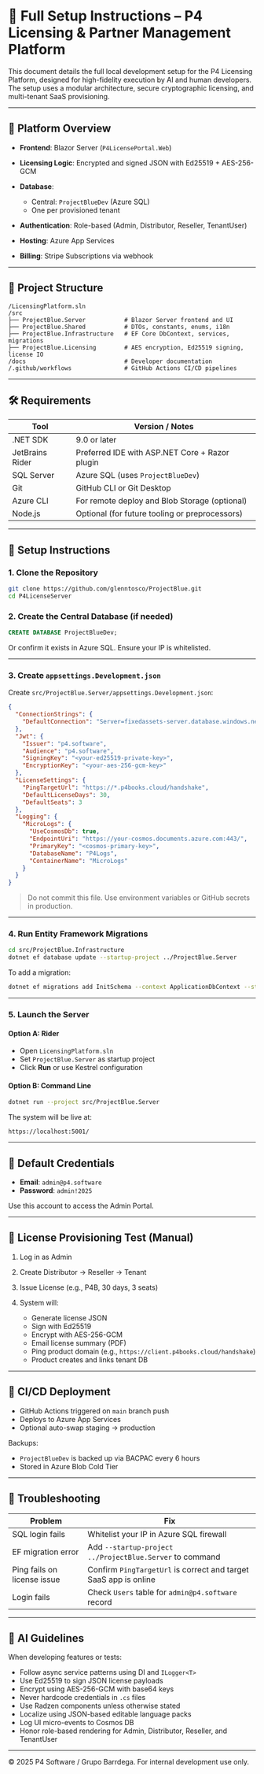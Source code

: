 # 🔧 Full Setup Instructions – P4 Licensing & Partner Management Platform

This document details the full local development setup for the P4 Licensing Platform, designed for high-fidelity execution by AI and human developers. The setup uses a modular architecture, secure cryptographic licensing, and multi-tenant SaaS provisioning.

---

## 🧱 Platform Overview

* **Frontend**: Blazor Server (`P4LicensePortal.Web`)
* **Licensing Logic**: Encrypted and signed JSON with Ed25519 + AES-256-GCM
* **Database**:

  * Central: `ProjectBlueDev` (Azure SQL)
  * One per provisioned tenant
* **Authentication**: Role-based (Admin, Distributor, Reseller, TenantUser)
* **Hosting**: Azure App Services
* **Billing**: Stripe Subscriptions via webhook

---

## 📂 Project Structure

```
/LicensingPlatform.sln
/src
├── ProjectBlue.Server           # Blazor Server frontend and UI
├── ProjectBlue.Shared           # DTOs, constants, enums, i18n
├── ProjectBlue.Infrastructure   # EF Core DbContext, services, migrations
├── ProjectBlue.Licensing        # AES encryption, Ed25519 signing, license IO
/docs                            # Developer documentation
/.github/workflows               # GitHub Actions CI/CD pipelines
```

---

## 🛠️ Requirements

| Tool            | Version / Notes                                |
| --------------- | ---------------------------------------------- |
| .NET SDK        | 9.0 or later                                   |
| JetBrains Rider | Preferred IDE with ASP.NET Core + Razor plugin |
| SQL Server      | Azure SQL (uses `ProjectBlueDev`)              |
| Git             | GitHub CLI or Git Desktop                      |
| Azure CLI       | For remote deploy and Blob Storage (optional)  |
| Node.js         | Optional (for future tooling or preprocessors) |

---

## 🔧 Setup Instructions

### 1. Clone the Repository

```bash
git clone https://github.com/glenntosco/ProjectBlue.git
cd P4LicenseServer
```

### 2. Create the Central Database (if needed)

```sql
CREATE DATABASE ProjectBlueDev;
```

Or confirm it exists in Azure SQL. Ensure your IP is whitelisted.

---

### 3. Create `appsettings.Development.json`

Create `src/ProjectBlue.Server/appsettings.Development.json`:

```json
{
  "ConnectionStrings": {
    "DefaultConnection": "Server=fixedassets-server.database.windows.net;Database=ProjectBlueDev;User Id=fixedassets-server-admin;Password=Ns$N$y6FNihf4xw1;TrustServerCertificate=True;Connection Timeout=30;"
  },
  "Jwt": {
    "Issuer": "p4.software",
    "Audience": "p4.software",
    "SigningKey": "<your-ed25519-private-key>",
    "EncryptionKey": "<your-aes-256-gcm-key>"
  },
  "LicenseSettings": {
    "PingTargetUrl": "https://*.p4books.cloud/handshake",
    "DefaultLicenseDays": 30,
    "DefaultSeats": 3
  },
  "Logging": {
    "MicroLogs": {
      "UseCosmosDb": true,
      "EndpointUri": "https://your-cosmos.documents.azure.com:443/",
      "PrimaryKey": "<cosmos-primary-key>",
      "DatabaseName": "P4Logs",
      "ContainerName": "MicroLogs"
    }
  }
}
```

> Do not commit this file. Use environment variables or GitHub secrets in production.

---

### 4. Run Entity Framework Migrations

```bash
cd src/ProjectBlue.Infrastructure
dotnet ef database update --startup-project ../ProjectBlue.Server
```

To add a migration:

```bash
dotnet ef migrations add InitSchema --context ApplicationDbContext --startup-project ../ProjectBlue.Server
```

---

### 5. Launch the Server

#### Option A: Rider

* Open `LicensingPlatform.sln`
* Set `ProjectBlue.Server` as startup project
* Click **Run** or use Kestrel configuration

#### Option B: Command Line

```bash
dotnet run --project src/ProjectBlue.Server
```

The system will be live at:

```
https://localhost:5001/
```

---

## 🔑 Default Credentials

* **Email**: `admin@p4.software`
* **Password**: `admin!2025`

Use this account to access the Admin Portal.

---

## 🔄 License Provisioning Test (Manual)

1. Log in as Admin
2. Create Distributor → Reseller → Tenant
3. Issue License (e.g., P4B, 30 days, 3 seats)
4. System will:

   * Generate license JSON
   * Sign with Ed25519
   * Encrypt with AES-256-GCM
   * Email license summary (PDF)
   * Ping product domain (e.g., `https://client.p4books.cloud/handshake`)
   * Product creates and links tenant DB

---

## 🚀 CI/CD Deployment

* GitHub Actions triggered on `main` branch push
* Deploys to Azure App Services
* Optional auto-swap staging → production

Backups:

* `ProjectBlueDev` is backed up via BACPAC every 6 hours
* Stored in Azure Blob Cold Tier

---

## 🚨 Troubleshooting

| Problem                     | Fix                                                              |
| --------------------------- | ---------------------------------------------------------------- |
| SQL login fails             | Whitelist your IP in Azure SQL firewall                          |
| EF migration error          | Add `--startup-project ../ProjectBlue.Server` to command         |
| Ping fails on license issue | Confirm `PingTargetUrl` is correct and target SaaS app is online |
| Login fails                 | Check `Users` table for `admin@p4.software` record               |

---

## 🧠 AI Guidelines

When developing features or tests:

* Follow async service patterns using DI and `ILogger<T>`
* Use Ed25519 to sign JSON license payloads
* Encrypt using AES-256-GCM with base64 keys
* Never hardcode credentials in `.cs` files
* Use Radzen components unless otherwise stated
* Localize using JSON-based editable language packs
* Log UI micro-events to Cosmos DB
* Honor role-based rendering for Admin, Distributor, Reseller, and TenantUser

---

© 2025 P4 Software / Grupo Barrdega. For internal development use only.
